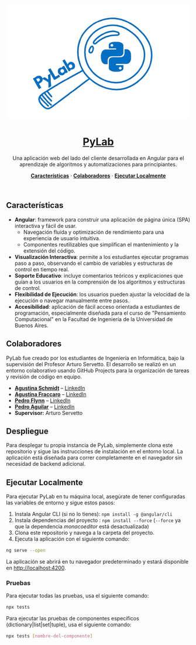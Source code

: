 <a href="https://fiuba-pylab.github.io/pylab-deploy/intro">
  <img alt="Aplicación interactiva PyLab para aprendizaje de Algoritmos y Programación." src="src/assets/logo.png">
  <h1 align="center">PyLab</h1>
</a>

<p align="center">
    Una aplicación web del lado del cliente desarrollada en Angular para el aprendizaje de algoritmos y automatizaciones para principiantes.  
</p>

<p align="center">
  <a href="#features"><strong>Características</strong></a> ·
  <a href="#colaboradores"><strong>Colaboradores</strong></a> ·
  <a href="#ejecutar-localmente"><strong>Ejecutar Localmente</strong></a>
</p>
<br/>

## Características

- **Angular**: framework para construir una aplicación de página única (SPA) interactiva y fácil de usar.
  - Navegación fluida y optimización de rendimiento para una experiencia de usuario intuitiva.
  - Componentes reutilizables que simplifican el mantenimiento y la extensión del código.
- **Visualización Interactiva**: permite a los estudiantes ejecutar programas paso a paso, observando el cambio de variables y estructuras de control en tiempo real.
- **Soporte Educativo**: incluye comentarios teóricos y explicaciones que guían a los usuarios en la comprensión de los algoritmos y estructuras de control.
- **Flexibilidad de Ejecución**: los usuarios pueden ajustar la velocidad de la ejecución o navegar manualmente entre pasos.
- **Accesibilidad**: aplicación de fácil acceso orientada a estudiantes de programación, especialmente diseñada para el curso de "Pensamiento Computacional" en la Facultad de Ingeniería de la Universidad de Buenos Aires.

## Colaboradores

PyLab fue creado por los estudiantes de Ingeniería en Informática, bajo la supervisión del Profesor Arturo Servetto. El desarrollo se realizó en un entorno colaborativo usando GitHub Projects para la organización de tareas y revisión de código en equipo.

- **[Agustina Schmidt](https://github.com/agusschmidt)** – [LinkedIn](https://www.linkedin.com/in/agustina-schmidt/)
- **[Agustina Fraccaro](https://github.com/agusfraccaro)** – [LinkedIn](https://www.linkedin.com/in/agustina-fraccaro-b306b5213/)
- **[Pedro Flynn](https://github.com/LordOfThePing)** – [LinkedIn](https://www.linkedin.com/in/pedro-flynn/)
- **[Pedro Aguilar](https://github.com/PedroAguilar98)** – [LinkedIn](https://www.linkedin.com/in/pedro-aguilar-527001223/)
- **Supervisor:** Arturo Servetto

## Despliegue

Para desplegar tu propia instancia de PyLab, simplemente clona este repositorio y sigue las instrucciones de instalación en el entorno local. La aplicación está diseñada para correr completamente en el navegador sin necesidad de backend adicional.

## Ejecutar Localmente

Para ejecutar PyLab en tu máquina local, asegúrate de tener configuradas las variables de entorno y sigue estos pasos:

1. Instala Angular CLI (si no lo tienes): `npm install -g @angular/cli`
2. Instala dependencias del proyecto : `npm install --force` 
    (`--force` ya que la dependencia _monacoeditor_ está desactualizada)
3. Clona este repositorio y navega a la carpeta del proyecto.
4. Ejecuta la aplicación con el siguiente comando:

```bash
ng serve --open
```

La aplicación se abrirá en tu navegador predeterminado y estará disponible en [http://localhost:4200](http://localhost:4200).

### Pruebas

Para ejecutar todas las pruebas, usa el siguiente comando:

```bash
npx tests
```

Para ejecutar las pruebas de componentes específicos (dictionary|list|set|tuple), usa el siguiente comando:

```bash
npx tests [nombre-del-componente]
```
